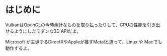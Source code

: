 # はじめに

VulkanはOpenGLの今時余計なものを取り払ったりして、GPUの性能を引き出せるようにしたモダンな3D APIだよ。

Microsoft が主導するDirectXやAppleが推すMetalと違って、Linux や Macでも動作するよ。
